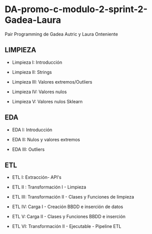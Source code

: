 # DA-promo-c-modulo-2-sprint-2-Gadea-Laura
Pair Programming de Gadea Autric y Laura Onteniente

## LIMPIEZA

- Limpieza I: Introducción 

- Limpieza II: Strings 

- Limpieza III: Valores extremos/Outliers

- Limpieza IV: Valores nulos

- Limpieza V: Valores nulos Sklearn 

## EDA

- EDA I: Introducción 

- EDA II: Nulos y valores extremos 

- EDA III: Outliers 

## ETL

- ETL I: Extracción- API's

- ETL II : Transformación I - Limpieza

- ETL III: Transformación II - Clases y Funciones de limpieza 

- ETL IV: Carga I - Creación BBDD e inserción de datos 

- ETL V: Carga II - Clases y Funciones BBDD e inserción 

- ETL VI: Transformación II - Ejecutable - Pipeline ETL
